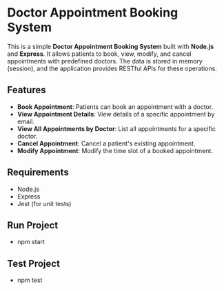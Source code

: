 # Doctor Appointment Booking System

This is a simple **Doctor Appointment Booking System** built with **Node.js** and **Express**. It allows patients to book, view, modify, and cancel appointments with predefined doctors. The data is stored in memory (session), and the application provides RESTful APIs for these operations.

## Features

- **Book Appointment**: Patients can book an appointment with a doctor.
- **View Appointment Details**: View details of a specific appointment by email.
- **View All Appointments by Doctor**: List all appointments for a specific doctor.
- **Cancel Appointment**: Cancel a patient's existing appointment.
- **Modify Appointment**: Modify the time slot of a booked appointment.

## Requirements

- Node.js
- Express
- Jest (for unit tests)

## Run Project
- npm start

## Test Project
- npm test

